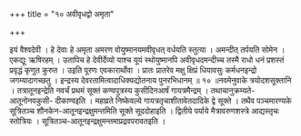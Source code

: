 +++
title = "१० अवीवृधद्वो अमृता"

+++

इयं वैश्वदेवी । हे देवाः हे अमृता अमरण वोयुष्मानयमवीवृधत् वर्धयति स्तुत्या । अमन्दीत् तर्पयति सोमेन । एकद्यूः ऋषिरहम् । उतापिच हे देवीर्देव्यो याश्च यूयं स्थोयुष्मानपि अवीवृधदमन्दीच्च तस्मै राधो धनं प्रशस्तं प्रवृद्धं कृणुत कुरुत । उइति पूरणः एवकारार्थोवा । प्रातः प्रातरेव मक्षु क्षिप्रं धियावसुः कर्मधनइन्द्रो जगम्यादागच्छतु । इन्द्रस्य देवरतामित्वादाधिक्यद्योतनाय पुनरभिधानम् ॥ १० ॥नवमेनुवाके त्रयोदशसूक्तानि । तत्रातूनइन्द्रेति नवर्चं प्रथमं सूक्तं कण्वपुत्रस्य कुसीदिनआर्षं गायत्रमैन्द्रम् । तथाचानुक्रम्यते-आतूनोनवकुसी- दीकाण्वइति । महाव्रते निष्केवल्ये गायत्रतृचाशीतावेतदादिके द्वे सूक्ते । तथैव पञ्चमारण्यके सूत्रितञ्च शौनकेन-आतूनइन्द्रक्षुमन्तमिति सूक्ते सूददोहाइति । द्वितीये पर्याये मैत्रावरुणशस्त्रे आद्यस्तृचः स्तोत्रियः । सूत्रितञ्च-आतूनइन्द्रक्षुमन्तमाप्रद्रवपरावतइति ।